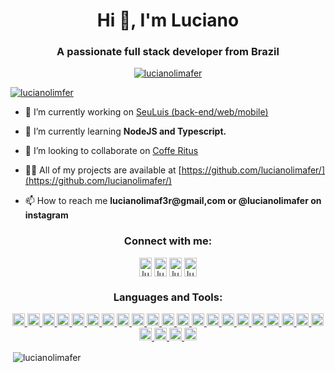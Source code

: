 <h1 align="center">Hi 👋, I'm Luciano</h1>
<h3 align="center">A passionate full stack developer from Brazil</h3>

<p align="center"> <a href="https://github.com/ryo-ma/github-profile-trophy"><img src="https://github-profile-trophy.vercel.app/?username=lucianolimafer" alt="lucianolimafer" /></a> </p>

<p align="left"> <a href="https://twitter.com/lucianolimfer" target="blank"><img src="https://img.shields.io/twitter/follow/lucianolimfer?logo=twitter&style=for-the-badge" alt="lucianolimfer" /></a> </p>

- 🔭 I’m currently working on [SeuLuis (back-end/web/mobile)](https://github.com/lucianolimafer/gobarber)

- 🌱 I’m currently learning **NodeJS and Typescript.**

- 👯 I’m looking to collaborate on [Coffe Ritus](https://github.com/lucianolimafer/cofferitus)

- 👨‍💻 All of my projects are available at [https://github.com/lucianolimafer/](https://github.com/lucianolimafer/)

- 📫 How to reach me **lucianolimaf3r@gmail,com or @lucianolimafer on instagram**

<h3 align="center">Connect with me:</h3>
<p align="center">
<a href="https://twitter.com/lucianolimfer" target="blank"><img align="center" src="https://cdn.jsdelivr.net/npm/simple-icons@3.0.1/icons/twitter.svg" alt="lucianolimfer" height="30" width="20" /></a>
<a href="https://linkedin.com/in/lucianolimafer" target="blank"><img align="center" src="https://cdn.jsdelivr.net/npm/simple-icons@3.0.1/icons/linkedin.svg" alt="lucianolimafer" height="30" width="20" /></a>
<a href="https://instagram.com/lucianolimafer" target="blank"><img align="center" src="https://cdn.jsdelivr.net/npm/simple-icons@3.0.1/icons/instagram.svg" alt="lucianolimafer" height="30" width="20" /></a>
<a href="https://www.behance.net/lucianolimafer" target="blank"><img align="center" src="https://cdn.jsdelivr.net/npm/simple-icons@3.0.1/icons/behance.svg" alt="lucianolimafer" height="30" width="20" /></a>
</p>

<h3 align="center">Languages and Tools:</h3>
<p align="center"> <a href="https://www.arduino.cc/" target="_blank"> <img src="https://cdn.worldvectorlogo.com/logos/arduino-1.svg" alt="arduino" width="20" height="20"/> </a> <a href="https://aws.amazon.com" target="_blank"> <img src="https://devicons.github.io/devicon/devicon.git/icons/amazonwebservices/amazonwebservices-original-wordmark.svg" alt="aws" width="20" height="20"/> </a> <a href="https://www.w3schools.com/css/" target="_blank"> <img src="https://devicons.github.io/devicon/devicon.git/icons/css3/css3-original-wordmark.svg" alt="css3" width="20" height="20"/> </a> <a href="https://www.djangoproject.com/" target="_blank"> <img src="https://devicons.github.io/devicon/devicon.git/icons/django/django-original.svg" alt="django" width="20" height="20"/> </a> <a href="https://www.docker.com/" target="_blank"> <img src="https://devicons.github.io/devicon/devicon.git/icons/docker/docker-original-wordmark.svg" alt="docker" width="20" height="20"/> </a> <a href="https://www.electronjs.org" target="_blank"> <img src="https://devicons.github.io/devicon/devicon.git/icons/electron/electron-original.svg" alt="electron" width="20" height="20"/> </a> <a href="https://www.figma.com/" target="_blank"> <img src="https://www.vectorlogo.zone/logos/figma/figma-icon.svg" alt="figma" width="20" height="20"/> </a> <a href="https://flask.palletsprojects.com/" target="_blank"> <img src="https://www.vectorlogo.zone/logos/pocoo_flask/pocoo_flask-icon.svg" alt="flask" width="20" height="20"/> </a> <a href="https://git-scm.com/" target="_blank"> <img src="https://www.vectorlogo.zone/logos/git-scm/git-scm-icon.svg" alt="git" width="20" height="20"/> </a> <a href="https://heroku.com" target="_blank"> <img src="https://www.vectorlogo.zone/logos/heroku/heroku-icon.svg" alt="heroku" width="20" height="20"/> </a> <a href="https://www.w3.org/html/" target="_blank"> <img src="https://devicons.github.io/devicon/devicon.git/icons/html5/html5-original-wordmark.svg" alt="html5" width="20" height="20"/> </a> <a href="https://www.adobe.com/in/products/illustrator.html" target="_blank"> <img src="https://www.vectorlogo.zone/logos/adobe_illustrator/adobe_illustrator-icon.svg" alt="illustrator" width="20" height="20"/> </a> <a href="https://developer.mozilla.org/en-US/docs/Web/JavaScript" target="_blank"> <img src="https://devicons.github.io/devicon/devicon.git/icons/javascript/javascript-original.svg" alt="javascript" width="20" height="20"/> </a> <a href="https://jestjs.io" target="_blank"> <img src="https://www.vectorlogo.zone/logos/jestjsio/jestjsio-icon.svg" alt="jest" width="20" height="20"/> </a> <a href="https://kubernetes.io" target="_blank"> <img src="https://www.vectorlogo.zone/logos/kubernetes/kubernetes-icon.svg" alt="kubernetes" width="20" height="20"/> </a> <a href="https://www.linux.org/" target="_blank"> <img src="https://devicons.github.io/devicon/devicon.git/icons/linux/linux-original.svg" alt="linux" width="20" height="20"/> </a> <a href="https://www.mongodb.com/" target="_blank"> <img src="https://devicons.github.io/devicon/devicon.git/icons/mongodb/mongodb-original-wordmark.svg" alt="mongodb" width="20" height="20"/> </a> <a href="https://www.mysql.com/" target="_blank"> <img src="https://devicons.github.io/devicon/devicon.git/icons/mysql/mysql-original-wordmark.svg" alt="mysql" width="20" height="20"/> </a> <a href="https://nodejs.org" target="_blank"> <img src="https://devicons.github.io/devicon/devicon.git/icons/nodejs/nodejs-original-wordmark.svg" alt="nodejs" width="20" height="20"/> </a> <a href="https://www.photoshop.com/en" target="_blank"> <img src="https://devicons.github.io/devicon/devicon.git/icons/photoshop/photoshop-plain.svg" alt="photoshop" width="20" height="20"/> </a> <a href="https://www.postgresql.org" target="_blank"> <img src="https://devicons.github.io/devicon/devicon.git/icons/postgresql/postgresql-original-wordmark.svg" alt="postgresql" width="20" height="20"/> </a> <a href="https://www.python.org" target="_blank"> <img src="https://devicons.github.io/devicon/devicon.git/icons/python/python-original.svg" alt="python" width="20" height="20"/> </a> <a href="https://reactjs.org/" target="_blank"> <img src="https://devicons.github.io/devicon/devicon.git/icons/react/react-original-wordmark.svg" alt="react" width="20" height="20"/> </a> <a href="https://reactnative.dev/" target="_blank"> <img src="https://reactnative.dev/img/header_logo.svg" alt="reactnative" width="20" height="20"/> </a> <a href="https://www.typescriptlang.org/" target="_blank"> <img src="https://devicons.github.io/devicon/devicon.git/icons/typescript/typescript-original.svg" alt="typescript" width="20" height="20"/> </a> </p>

<p>&nbsp;<img align="center" src="https://github-readme-stats.vercel.app/api?username=lucianolimafer&show_icons=true&locale=en" alt="lucianolimafer" /></p>

